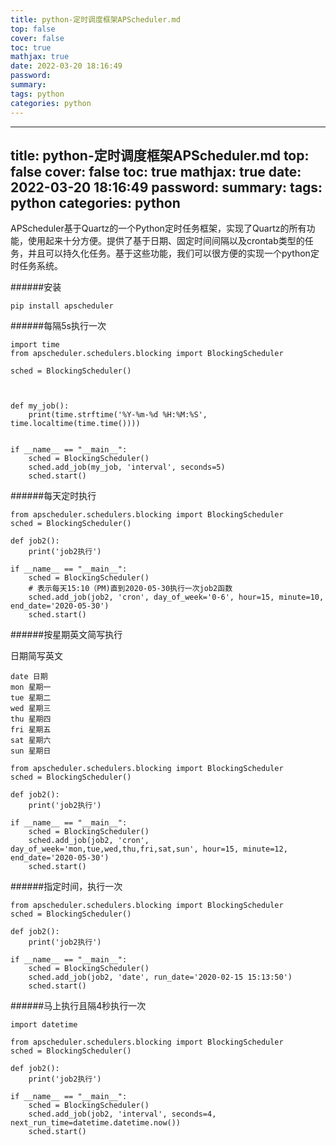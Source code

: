```yaml
---
title: python-定时调度框架APScheduler.md
top: false
cover: false
toc: true
mathjax: true
date: 2022-03-20 18:16:49
password:
summary:
tags: python
categories: python
---
```

---
title: python-定时调度框架APScheduler.md
top: false
cover: false
toc: true
mathjax: true
date: 2022-03-20 18:16:49
password:
summary:
tags: python
categories: python
---
APScheduler基于Quartz的一个Python定时任务框架，实现了Quartz的所有功能，使用起来十分方便。提供了基于日期、固定时间间隔以及crontab类型的任务，并且可以持久化任务。基于这些功能，我们可以很方便的实现一个python定时任务系统。


######安装
~~~
pip install apscheduler
~~~

######每隔5s执行一次
~~~
import time
from apscheduler.schedulers.blocking import BlockingScheduler

sched = BlockingScheduler()



def my_job():
    print(time.strftime('%Y-%m-%d %H:%M:%S', time.localtime(time.time())))


if __name__ == "__main__":
    sched = BlockingScheduler()
    sched.add_job(my_job, 'interval', seconds=5)
    sched.start()

~~~

######每天定时执行
~~~
from apscheduler.schedulers.blocking import BlockingScheduler
sched = BlockingScheduler()

def job2():
    print('job2执行')

if __name__ == "__main__":
    sched = BlockingScheduler()
    # 表示每天15:10（PM)直到2020-05-30执行一次job2函数
    sched.add_job(job2, 'cron', day_of_week='0-6', hour=15, minute=10, end_date='2020-05-30')
    sched.start()
~~~
######按星期英文简写执行

日期简写英文
~~~
date 日期
mon 星期一
tue 星期二
wed 星期三
thu 星期四
fri 星期五
sat 星期六
sun 星期日
~~~
~~~
from apscheduler.schedulers.blocking import BlockingScheduler
sched = BlockingScheduler()

def job2():
    print('job2执行')

if __name__ == "__main__":
    sched = BlockingScheduler()
    sched.add_job(job2, 'cron', day_of_week='mon,tue,wed,thu,fri,sat,sun', hour=15, minute=12, end_date='2020-05-30')
    sched.start()
~~~
######指定时间，执行一次
~~~
from apscheduler.schedulers.blocking import BlockingScheduler
sched = BlockingScheduler()

def job2():
    print('job2执行')

if __name__ == "__main__":
    sched = BlockingScheduler()
    sched.add_job(job2, 'date', run_date='2020-02-15 15:13:50')
    sched.start()
~~~

######马上执行且隔4秒执行一次
~~~
import datetime

from apscheduler.schedulers.blocking import BlockingScheduler
sched = BlockingScheduler()

def job2():
    print('job2执行')

if __name__ == "__main__":
    sched = BlockingScheduler()
    sched.add_job(job2, 'interval', seconds=4, next_run_time=datetime.datetime.now())
    sched.start()
~~~
